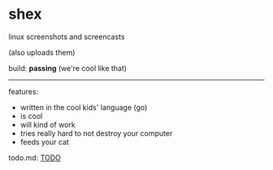 shex
===

linux screenshots and screencasts

(also uploads them)

build: **passing** (we're cool like that)

---

features:

- written in the cool kids' language (go)
- is cool
- will kind of work
- tries really hard to not destroy your computer
- feeds your cat

todo.md: [TODO]


[TODO]: TODO.md
